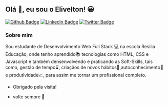 ## Olá 👋, eu sou o Elivelton! 😀	

[![Github Badge](https://img.shields.io/badge/-Github-000?style=flat-square&logo=Github&logoColor=white&link=https://github.com/EliveltonSouzaDev)](https://github.com/EliveltonSouzaDev)
[![Linkedin Badge](https://img.shields.io/badge/-LinkedIn-blue?style=flat-square&logo=Linkedin&logoColor=white&link=https://www.linkedin.com/in/eliveltonsouza12/)](https://www.linkedin.com/in/eliveltonsouza12/)
[![Twitter Badge](https://img.shields.io/badge/-Twitter-1ca0f1?style=flat-square&labelColor=1ca0f1&logo=twitter&logoColor=white&link=https://twitter.com/veltonsouza)](https://twitter.com/veltonsouza)


### Sobre mim
Sou estudante de Desenvolvimento Web Full Stack 💻 na escola Resilia Educação, onde tenho aprendido📚 tecnologias como HTML, CSS e Javascript e também densenvolvendo e praticando as Soft-Skills, tais como, gestão de tempo⌛, criaçãos de novos hábitos🚴,autoconhecimento📖 e produtividade📈, para assim me tornar um profissional completo.

- Obrigado pela visita!

- volte sempre 🙂
